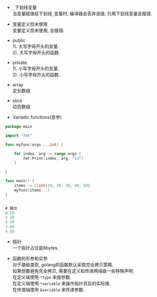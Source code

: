 
- `_`下划线变量  
当变量赋值给下划线`_`变量时, 编译器会丢弃该值; 引用下划线变量会报错.  


- 变量定义但未使用  
变量定义但未使用, 会报错.   


- public  
1). 大写字母开头的变量.  
2). 大写字母开头的函数.  


- private  
1). 小写字母开头的变量.  
2). 小写字母开头的函数.  


- array  
定长数组


- slice  
动态数组


- Variadic functions(变参)  
```go
package main

import "fmt"

func myfunc(args ...int) {

	for index, arg := range args {
		fmt.Print(index, arg, "\n")
	}

}

func main() {
	items := []int{10, 20, 30, 40, 50}
	myfunc(items...)
}


# 输出
0 10
1 20
2 30
3 40
4 50
```


- 指针   
一个指针占位是8bytes.


- 函数的形参和实参     
对于基础类型, golang的函数默认采取完全拷贝策略.    
如果想要避免完全拷贝, 需要在定义和传递两端做一些特殊声明.    
在定义端使用 `*type` 来接参数.    
在定义端使用 `*variable` 来操作指针背后的实际值.  
在传值端使用 `&variable` 来传递参数.    




